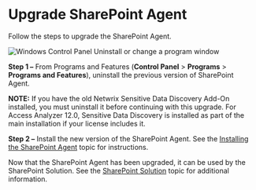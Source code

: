# Upgrade SharePoint Agent

Follow the steps to upgrade the SharePoint Agent.

![Windows Control Panel Uninstall or change a program window](/img/product_docs/accessanalyzer/install/filesystemproxy/uninstall.webp)

**Step 1 –** From Programs and Features (**Control Panel** > **Programs** > **Programs and
Features**), uninstall the previous version of SharePoint Agent.

**NOTE:** If you have the old Netwrix Sensitive Data Discovery Add-On installed, you must uninstall
it before continuing with this upgrade. For Access Analyzer 12.0, Sensitive Data Discovery is
installed as part of the main installation if your license includes it.

**Step 2 –** Install the new version of the SharePoint Agent. See the
[Installing the SharePoint Agent](/docs/accessanalyzer/12.0/install/sharepointagent/wizard.md) topic for instructions.

Now that the SharePoint Agent has been upgraded, it can be used by the SharePoint Solution. See the
[SharePoint Solution](/docs/accessanalyzer/12.0/solutions/sharepoint/overview.md) topic for additional information.
